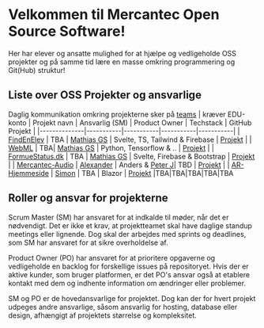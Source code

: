 # Velkommen til Mercantec Open Source Software!

Her har elever og ansatte mulighed for at hjælpe og vedligeholde OSS projekter og på samme tid lære en masse omkring programmering og Git(Hub) struktur!

## Liste over OSS Projekter og ansvarlige 
Daglig kommunikation omkring projekterne sker på [teams](https://teams.microsoft.com/l/team/19%3AEJV49YNiFFks6YwlXfOPgd9J9gpFg4oCxvrhyr7oIH81%40thread.tacv2/conversations?groupId=281a88d6-c976-436b-8758-ef8f649dfd07&tenantId=17aab4ce-4b26-487e-9bea-1e2a70348bf0) | kræver EDU-konto
| Projekt navn | Ansvarlig (SM) | Product Owner | Techstack | GitHub Projekt |
|--------------|-----------|-----------|-----------|-----------|
| [FindEnElev](https://github.com/Mercantec-OSS/FindEnElev) | TBA | [Mathias GS](https://github.com/Mercantec-MAGS) | Svelte, TS, Tailwind & Firebase | [Projekt](https://github.com/orgs/Mercantec-OSS/projects/1/views/1) |
| [WebML](https://github.com/Mercantec-OSS/WebML) | TBA| [Mathias GS](https://github.com/Mercantec-MAGS) | Python, Tensorflow & .. | [Projekt](https://github.com/orgs/Mercantec-OSS/projects/2/views/1) |
| [FormueStatus.dk](https://github.com/Mercantec-OSS/Formuestatus) | TBA | [Mathias GS](https://github.com/Mercantec-MAGS) | Svelte, Firebase & Bootstrap | [Projekt](https://github.com/orgs/Mercantec-OSS/projects/3/views/1) |
| [Mercantec-Audio](https://github.com/Mercantec-OSS/Audio) | [Alexander](https://github.com/Alexandertp) | Anders & [Peter J](https://github.com/pejopejo)| TBD | [Projekt](https://github.com/orgs/Mercantec-OSS/projects/4) |
| [AR-Hjemmeside](https://github.com/Mercantec-OSS/AR-Hjemmeside) | [Simon](https://github.com/Chulmoo) | TBA | Blazor | [Projekt](https://github.com/orgs/Mercantec-OSS/projects/6)
|TBA|TBA|TBA|TBA|TBA


## Roller og ansvar for projekterne
Scrum Master (SM) har ansvaret for at indkalde til møder, når det er nødvendigt. Det er ikke et krav, at projektteamet skal have daglige standup meetings eller lignende. Dog skal der arbejdes med sprints og deadlines, som SM har ansvaret for at sikre overholdelse af.

Product Owner (PO) har ansvaret for at prioritere opgaverne og vedligeholde en backlog for forskellige issues på repositoryet. Hvis der er aktive kunder, som bruger platformen, er det PO's ansvar også at etablere kontakt med dem og indhente information om ændringer eller problemer.

SM og PO er de hovedansvarlige for projektet. Dog kan der for hvert projekt udpeges andre ansvarlige, såsom ansvarlig for hosting, database eller design, afhængigt af projektets størrelse og kompleksitet.
